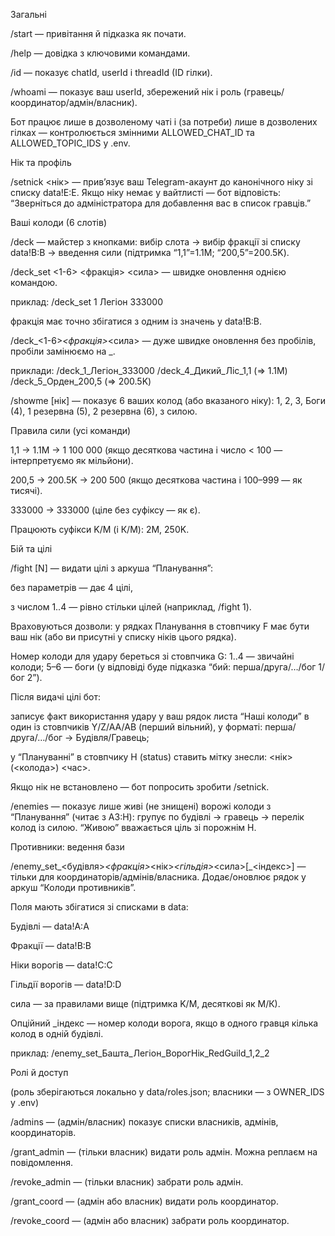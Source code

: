 Загальні

/start — привітання й підказка як почати.

/help — довідка з ключовими командами.

/id — показує chatId, userId і threadId (ID гілки).

/whoami — показує ваш userId, збережений нік і роль (гравець/координатор/адмін/власник).

Бот працює лише в дозволеному чаті і (за потреби) лише в дозволених гілках — контролюється змінними ALLOWED_CHAT_ID та ALLOWED_TOPIC_IDS у .env.

Нік та профіль

/setnick <нік> — прив’язує ваш Telegram-акаунт до канонічного ніку зі списку data!E:E.
Якщо ніку немає у вайтлисті — бот відповість: “Зверніться до адміністратора для добавлення вас в список гравців.”

Ваші колоди (6 слотів)

/deck — майстер з кнопками: вибір слота → вибір фракції зі списку data!B:B → введення сили (підтримка “1,1”=1.1M; “200,5”=200.5K).

/deck_set <1-6> <фракція> <сила> — швидке оновлення однією командою.

приклад: /deck_set 1 Легіон 333000

фракція має точно збігатися з одним із значень у data!B:B.

/deck_<1-6>_<фракція>_<сила> — дуже швидке оновлення без пробілів, пробіли замінюємо на _.

приклади:
/deck_1_Легіон_333000
/deck_4_Дикий_Ліс_1,1 (=> 1.1M)
/deck_5_Орден_200,5 (=> 200.5K)

/showme [нік] — показує 6 ваших колод (або вказаного ніку):
1, 2, 3, Боги (4), 1 резервна (5), 2 резервна (6), з силою.

Правила сили (усі команди)

1,1 → 1.1M → 1 100 000 (якщо десяткова частина і число < 100 — інтерпретуємо як мільйони).

200,5 → 200.5K → 200 500 (якщо десяткова частина і 100–999 — як тисячі).

333000 → 333000 (ціле без суфіксу — як є).

Працюють суфікси K/M (і К/М): 2M, 250K.

Бій та цілі

/fight [N] — видати цілі з аркуша “Планування”:

без параметрів — дає 4 цілі,

з числом 1..4 — рівно стільки цілей (наприклад, /fight 1).

Враховуються дозволи: у рядках Планування в стовпчику F має бути ваш нік (або ви присутні у списку ніків цього рядка).

Номер колоди для удару береться зі стовпчика G: 1..4 — звичайні колоди; 5–6 — боги (у відповіді буде підказка “бий: перша/друга/…/бог 1/бог 2”).

Після видачі цілі бот:

записує факт використання удару у ваш рядок листа “Наші колоди” в один із стовпчиків Y/Z/AA/AB (перший вільний), у форматі: перша/друга/…/бог → Будівля/Гравець;

у “Плануванні” в стовпчику H (status) ставить мітку знесли: <нік> (<колода>) <час>.

Якщо нік не встановлено — бот попросить зробити /setnick.

/enemies — показує лише живі (не знищені) ворожі колоди з “Планування” (читає з A3:H): групує по будівлі → гравець → перелік колод із силою. “Живою” вважається ціль зі порожнім H.

Противники: ведення бази

/enemy_set_<будівля>_<фракція>_<нік>_<гільдія>_<сила>[_<індекс>] — тільки для координаторів/адмінів/власника.
Додає/оновлює рядок у аркуш “Колоди противників”.

Поля мають збігатися зі списками в data:

Будівлі — data!A:A

Фракції — data!B:B

Ніки ворогів — data!C:C

Гільдії ворогів — data!D:D

сила — за правилами вище (підтримка K/M, десяткові як М/К).

Опційний _індекс — номер колоди ворога, якщо в одного гравця кілька колод в одній будівлі.

приклад:
/enemy_set_Башта_Легіон_ВорогНік_RedGuild_1,2_2

Ролі й доступ

(роль зберігаються локально у data/roles.json; власники — з OWNER_IDS у .env)

/admins — (адмін/власник) показує списки власників, адмінів, координаторів.

/grant_admin <userId> — (тільки власник) видати роль адмін. Можна реплаєм на повідомлення.

/revoke_admin <userId> — (тільки власник) забрати роль адмін.

/grant_coord <userId> — (адмін або власник) видати роль координатор.

/revoke_coord <userId> — (адмін або власник) забрати роль координатор.